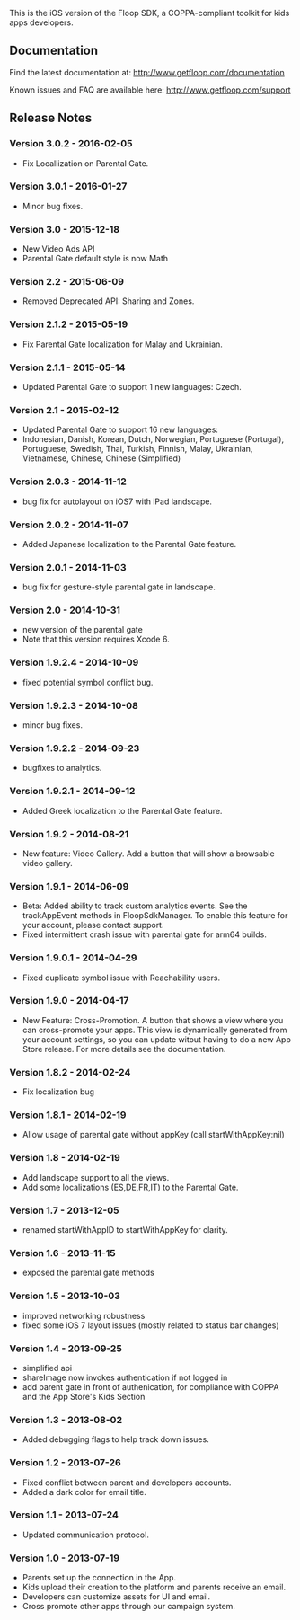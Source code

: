 
This is the iOS version of the Floop SDK, a COPPA-compliant toolkit for kids apps developers.

## Documentation

Find the latest documentation at:
http://www.getfloop.com/documentation

Known issues and FAQ are available here:
http://www.getfloop.com/support

## Release Notes

### Version 3.0.2 - 2016-02-05
- Fix Locallization on Parental Gate.

### Version 3.0.1 - 2016-01-27
- Minor bug fixes.

### Version 3.0 - 2015-12-18
- New Video Ads API
- Parental Gate default style is now Math

### Version 2.2 - 2015-06-09
- Removed Deprecated API: Sharing and Zones.

### Version 2.1.2 - 2015-05-19 
- Fix Parental Gate localization for Malay and Ukrainian.

### Version 2.1.1 - 2015-05-14 
- Updated Parental Gate to support 1 new languages: Czech.

### Version 2.1 - 2015-02-12 
- Updated Parental Gate to support 16 new languages:
 - Indonesian, Danish, Korean, Dutch, Norwegian, Portuguese (Portugal), Portuguese, Swedish, Thai, Turkish, Finnish, Malay, Ukrainian, Vietnamese, Chinese, Chinese (Simplified)

### Version 2.0.3 - 2014-11-12
- bug fix for autolayout on iOS7 with iPad landscape.

### Version 2.0.2 - 2014-11-07
- Added Japanese localization to the Parental Gate feature.

### Version 2.0.1 - 2014-11-03
- bug fix for gesture-style parental gate in landscape.

### Version 2.0 - 2014-10-31
- new version of the parental gate
- Note that this version requires Xcode 6.

### Version 1.9.2.4 - 2014-10-09
- fixed potential symbol conflict bug.

### Version 1.9.2.3 - 2014-10-08
- minor bug fixes.

### Version 1.9.2.2 - 2014-09-23
- bugfixes to analytics.

### Version 1.9.2.1 - 2014-09-12
- Added Greek localization to the Parental Gate feature.

### Version 1.9.2 - 2014-08-21
- New feature: Video Gallery. Add a button that will show a browsable video gallery.

### Version 1.9.1 - 2014-06-09
- Beta: Added ability to track custom analytics events. See the trackAppEvent methods in FloopSdkManager. To enable this feature for your account, please contact support.
- Fixed intermittent crash issue with parental gate for arm64 builds.

### Version 1.9.0.1 - 2014-04-29
- Fixed duplicate symbol issue with Reachability users.

### Version 1.9.0 - 2014-04-17
- New Feature: Cross-Promotion. A button that shows a view where you can cross-promote your apps.
This view is dynamically generated from your account settings, so you can update witout having to do a new App Store release.
For more details see the documentation.

### Version 1.8.2 - 2014-02-24
- Fix localization bug

### Version 1.8.1 - 2014-02-19
- Allow usage of parental gate without appKey (call startWithAppKey:nil)

### Version 1.8 - 2014-02-19
- Add landscape support to all the views.
- Add some localizations (ES,DE,FR,IT) to the Parental Gate.

### Version 1.7 - 2013-12-05
- renamed startWithAppID to startWithAppKey for clarity.

### Version 1.6 - 2013-11-15
- exposed the parental gate methods

### Version 1.5 - 2013-10-03
- improved networking robustness
- fixed some iOS 7 layout issues (mostly related to status bar changes)

### Version 1.4 - 2013-09-25
- simplified api
- shareImage now invokes authentication if not logged in
- add parent gate in front of authenication, for compliance with COPPA and the App Store's Kids Section

### Version 1.3 - 2013-08-02
- Added debugging flags to help track down issues.

### Version 1.2 - 2013-07-26
- Fixed conflict between parent and developers accounts.
- Added a dark color for email title.

### Version 1.1 - 2013-07-24
- Updated communication protocol.

### Version 1.0 - 2013-07-19
- Parents set up the connection in the App.
- Kids upload their creation to the platform and parents receive an email.
- Developers can customize assets for UI and email.
- Cross promote other apps through our campaign system.
